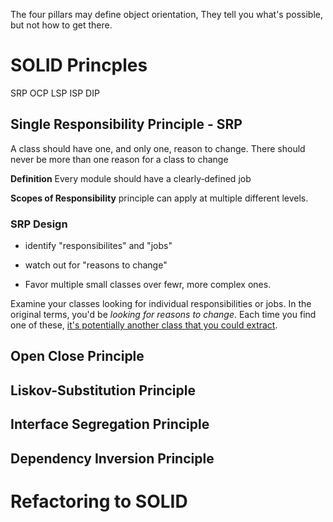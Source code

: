
The four pillars may define object orientation, They tell you what's possible, but not how to get there.

# SOLID Princples

SRP
OCP
LSP
ISP
DIP

## Single Responsibility Principle - SRP

A class should have one, and only one, reason to change. There should never be more than one reason for a class to change

**Definition**
Every module should have a clearly‑defined job

**Scopes of Responsibility**
principle can apply at multiple different levels.

### SRP Design

- identify "responsibilites" and "jobs"

- watch out for "reasons to change"

- Favor multiple small classes over fewr, more complex ones.

Examine your classes looking for individual responsibilities or jobs. In the original terms, you'd be *looking for reasons to change*. Each time you find one of these, <ins>it's potentially another class that you could extract</ins>. 


## Open Close Principle

## Liskov-Substitution Principle

## Interface Segregation Principle

## Dependency Inversion Principle

# Refactoring to SOLID
